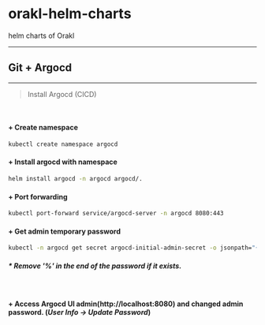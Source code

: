 # orakl-helm-charts
helm charts of Orakl 

---
## Git + Argocd
---

>Install Argocd (CICD)

<br/>

#### + Create namespace
  
```bash
kubectl create namespace argocd
```

#### + Install argocd with namespace
  
```bash
helm install argocd -n argocd argocd/.
```

#### + Port forwarding
```bash
kubectl port-forward service/argocd-server -n argocd 8080:443
```

#### + Get admin temporary password
```bash
kubectl -n argocd get secret argocd-initial-admin-secret -o jsonpath="{.data.password}" | base64 -d
```
##### * Remove '%' in the end of the password if it exists.

<br/>

#### + Access Argocd UI admin(http://localhost:8080) and changed admin password.  (_User Info -> Update Password_)

<br/>